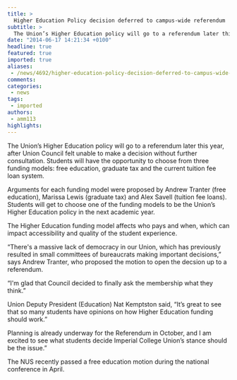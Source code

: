 ```yaml
---
title: >
  Higher Education Policy decision deferred to campus-wide referendum
subtitle: >
  The Union’s Higher Education policy will go to a referendum later this year, after Union Council felt unable to make a decision without further consultation.
date: "2014-06-17 14:21:34 +0100"
headline: true
featured: true
imported: true
aliases:
 - /news/4692/higher-education-policy-decision-deferred-to-campus-wide-referendum
comments:
categories:
 - news
tags:
 - imported
authors:
 - amm113
highlights:
---
```


The Union’s Higher Education policy will go to a referendum later this year, after Union Council felt unable to make a decision without further consultation. Students will have the opportunity to choose from three funding models: free education, graduate tax and the current tuition fee loan system.

Arguments for each funding model were proposed by Andrew Tranter (free education), Marissa Lewis (graduate tax) and Alex Savell (tuition fee loans). Students will get to choose one of the funding models to be the Union’s Higher Education policy in the next academic year.

The Higher Education funding model affects who pays and when, which can impact accessibility and quality of the student experience.

“There's a massive lack of democracy in our Union, which has previously resulted in small committees of bureaucrats making important decisions,” says Andrew Tranter, who proposed the motion to open the decsion up to a referendum.

“I'm glad that Council decided to finally ask the membership what they think.”

Union Deputy President (Education) Nat Kemptston said, “It’s great to see that so many students have opinions on how Higher Education funding should work.”

Planning is already underway for the Referendum in October, and I am excited to see what students decide Imperial College Union’s stance should be the issue.”

The NUS recently passed a free education motion during the national conference in April.
